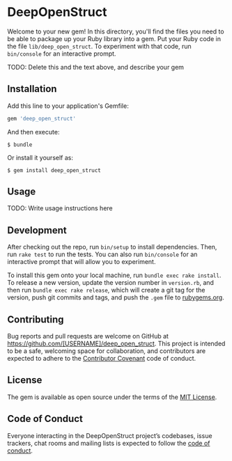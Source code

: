 # DeepOpenStruct

Welcome to your new gem! In this directory, you'll find the files you need to be able to package up your Ruby library into a gem. Put your Ruby code in the file `lib/deep_open_struct`. To experiment with that code, run `bin/console` for an interactive prompt.

TODO: Delete this and the text above, and describe your gem

## Installation

Add this line to your application's Gemfile:

```ruby
gem 'deep_open_struct'
```

And then execute:

    $ bundle

Or install it yourself as:

    $ gem install deep_open_struct

## Usage

TODO: Write usage instructions here

## Development

After checking out the repo, run `bin/setup` to install dependencies. Then, run `rake test` to run the tests. You can also run `bin/console` for an interactive prompt that will allow you to experiment.

To install this gem onto your local machine, run `bundle exec rake install`. To release a new version, update the version number in `version.rb`, and then run `bundle exec rake release`, which will create a git tag for the version, push git commits and tags, and push the `.gem` file to [rubygems.org](https://rubygems.org).

## Contributing

Bug reports and pull requests are welcome on GitHub at https://github.com/[USERNAME]/deep_open_struct. This project is intended to be a safe, welcoming space for collaboration, and contributors are expected to adhere to the [Contributor Covenant](http://contributor-covenant.org) code of conduct.

## License

The gem is available as open source under the terms of the [MIT License](https://opensource.org/licenses/MIT).

## Code of Conduct

Everyone interacting in the DeepOpenStruct project’s codebases, issue trackers, chat rooms and mailing lists is expected to follow the [code of conduct](https://github.com/[USERNAME]/deep_open_struct/blob/master/CODE_OF_CONDUCT.md).
